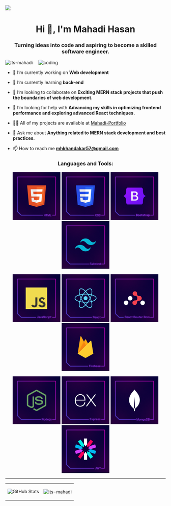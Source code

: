 <img src="https://i.ibb.co/RkfPfjr4/github-banner.png">
<h1 align="center">Hi 👋, I'm Mahadi Hasan</h1>
<h3 align="center">Turning ideas into code and aspiring to become a skilled software engineer.</h3>
<img align="right" alt="coding" width="400" src="https://cdn.dribbble.com/users/1162077/screenshots/3848914/programmer.gif">

<p align="left"> <img src="https://komarev.com/ghpvc/?username=its-mahadi&label=Profile%20views&color=0e75b6&style=flat" alt="its-mahadi" /> </p>

- 🔭 I’m currently working on **Web development**

- 🌱 I’m currently learning **back-end**

- 👯 I’m looking to collaborate on **Exciting MERN stack projects that push the boundaries of web development.**

- 🤝 I’m looking for help with **Advancing my skills in optimizing frontend performance and exploring advanced React techniques.**

- 👨‍💻 All of my projects are available at [Mahadi-Portfolio](https://personal-portfolio-phi-beige-gcygdw3k8l.vercel.app/)

- 💬 Ask me about **Anything related to MERN stack development and best practices.**

- 📫 How to reach me **mhkhandakar57@gmail.com**



<h3 align="center">Languages and Tools:</h3>
<p align="center">
<img height="150" src="https://raw.githubusercontent.com/ProgrammingHero1/ProgrammingHero1/main/image/HTML.png"/>
<img height="150" src="https://raw.githubusercontent.com/ProgrammingHero1/ProgrammingHero1/main/image/CSS.png"/>
<img height="150" src="https://raw.githubusercontent.com/ProgrammingHero1/ProgrammingHero1/main/image/Bootstrap.png"/>
<img height="150" src="https://raw.githubusercontent.com/ProgrammingHero1/ProgrammingHero1/main/image/Tailwind.png"/>
</p>
<p align="center">
<img height="150" src="https://raw.githubusercontent.com/ProgrammingHero1/ProgrammingHero1/main/image/JavaScript.png"/>
<img height="150" src="https://raw.githubusercontent.com/ProgrammingHero1/ProgrammingHero1/main/image/React.png"/>
<img height="150" src="https://raw.githubusercontent.com/ProgrammingHero1/ProgrammingHero1/main/image/ReactRouterDom.png"/>
<img height="150" src="https://raw.githubusercontent.com/ProgrammingHero1/ProgrammingHero1/main/image/Firebase.png"/>
</p>
<p align="center">
<img height="150" src="https://raw.githubusercontent.com/ProgrammingHero1/ProgrammingHero1/main/image/Nodejs.png"/>
<img height="150" src="https://raw.githubusercontent.com/ProgrammingHero1/ProgrammingHero1/main/image/Express.png"/>
<img height="150" src="https://raw.githubusercontent.com/ProgrammingHero1/ProgrammingHero1/main/image/MongoDB.png"/>
<img height="150" src="https://raw.githubusercontent.com/ProgrammingHero1/ProgrammingHero1/main/image/JWT.png"/>
</p>

---


<table>
  <tr>
    <td align="left">
      <img src="https://github-readme-stats.vercel.app/api?username=its-mahadi&show_icons=true&locale=en" alt="GitHub Stats" />
    </td>
    <td align="center">
    <p><img align="center" src="https://github-readme-stats.vercel.app/api/top-langs?username=its-mahadi&show_icons=true&locale=en&layout=compact" alt="its-mahadi" /></p>
    </td>
  </tr>
</table>
 










